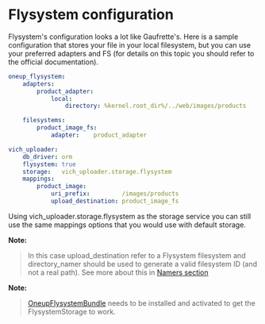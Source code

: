 # Flysystem configuration

Flysystem's configuration looks a lot like Gaufrette's.
Here is a sample configuration that stores your file in your local filesystem,
but you can use your preferred adapters and FS (for details on this topic you
should refer to the official documentation).

``` yaml
oneup_flysystem:
    adapters:
        product_adapter:
            local:
                directory: %kernel.root_dir%/../web/images/products

    filesystems:
        product_image_fs:
            adapter:    product_adapter

vich_uploader:
    db_driver: orm
    flysystem: true
    storage:   vich_uploader.storage.flysystem
    mappings:
        product_image:
            uri_prefix:         /images/products
            upload_destination: product_image_fs
```

Using vich_uploader.storage.flysystem as the storage service you can still use
the same mappings options that you would use with default storage.

**Note:**

> In this case upload_destination refer to a Flysystem filesystem and
> directory_namer should be used to generate a valid filesystem ID (and not a
> real path). See more about this in [Namers section](../usage.md#namers)

**Note:**

> [OneupFlysystemBundle](https://github.com/1up-lab/OneupFlysystemBundle) needs
> to be installed and activated to get the FlysystemStorage to work.
